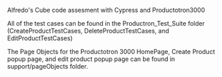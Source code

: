 Alfredo's Cube code assesment with Cypress and Productotron3000

All of the test cases can be found in the Productron_Test_Suite folder (CreateProductTestCases, DeleteProductTestCases, and EditProductTestCases)

The Page Objects for the Productotron 3000 HomePage, Create Product popup page, and edit product popup page can be found in support/pageObjects folder.

